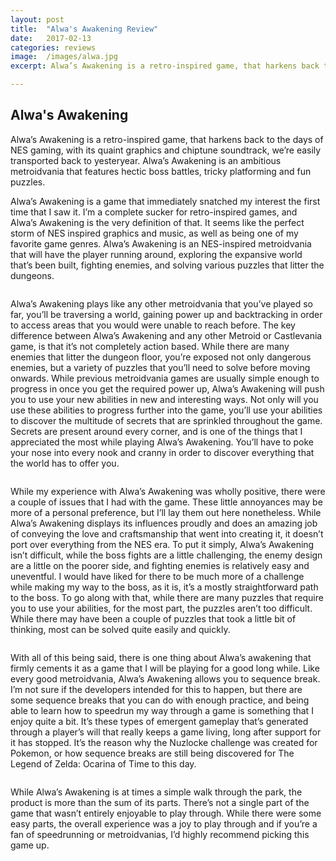 ```yaml
---
layout: post
title:  "Alwa's Awakening Review"
date:   2017-02-13
categories: reviews
image:  /images/alwa.jpg
excerpt: Alwa’s Awakening is a retro-inspired game, that harkens back to the days of NES gaming, with its quaint graphics and chiptune soundtrack, we’re easily transported back to yesteryear.

---
```

## Alwa's Awakening

Alwa’s Awakening is a retro-inspired game, that harkens back to the days of NES gaming, with its quaint graphics and chiptune soundtrack, we’re easily transported back to yesteryear.  Alwa’s Awakening is an ambitious metroidvania that features hectic boss battles, tricky platforming and fun puzzles.

Alwa’s Awakening is a game that immediately snatched my interest the first time that I saw it.  I’m a complete sucker for retro-inspired games, and Alwa’s Awakening is the very definition of that.  It seems like the perfect storm of NES inspired graphics and music, as well as being one of my favorite game genres.  Alwa’s Awakening is an NES-inspired metroidvania that will have the player running around, exploring the expansive world that’s been built, fighting enemies, and solving various puzzles that litter the dungeons.

<img class="gfyitem" data-id="CreepyAlarmingBorderterrier" />

Alwa’s Awakening plays like any other metroidvania that you’ve played so far, you’ll be traversing a world, gaining power up and backtracking in order to access areas that you would were unable to reach before.  The key difference between Alwa’s Awakening and any other Metroid or Castlevania game, is that it’s not completely action based.  While there are many enemies that litter the dungeon floor, you’re exposed not only dangerous enemies, but a variety of puzzles that you’ll need to solve before moving onwards.  While previous metroidvania games are usually simple enough to progress in once you get the required power up, Alwa’s Awakening will push you to use your new abilities in new and interesting ways.  Not only will you use these abilities to progress further into the game, you’ll use your abilities to discover the multitude of secrets that are sprinkled throughout the game.  Secrets are present around every corner, and is one of the things that I appreciated the most while playing Alwa’s Awakening.  You’ll have to poke your nose into every nook and cranny in order to discover everything that the world has to offer you.

<img class="gfyitem" data-id="ShabbyAnnualAfricanharrierhawk" />

While my experience with Alwa’s Awakening was wholly positive, there were a couple of issues that I had with the game.  These little annoyances may be more of a personal preference, but I’ll lay them out here nonetheless.  While Alwa’s Awakening displays its influences proudly and does an amazing job of conveying the love and craftsmanship that went into creating it, it doesn’t port over everything from the NES era.  To put it simply, Alwa’s Awakening isn’t difficult, while the boss fights are a little challenging, the enemy design are a little on the poorer side, and fighting enemies is relatively easy and uneventful.  I would have liked for there to be much more of a challenge while making my way to the boss, as it is, it’s a mostly straightforward path to the boss.  To go along with that, while there are many puzzles that require you to use your abilities, for the most part, the puzzles aren’t too difficult.  While there may have been a couple of puzzles that took a little bit of thinking, most can be solved quite easily and quickly.

<img class="gfyitem" data-id="HomelyLikelyAvocet" />

With all of this being said, there is one thing about Alwa’s awakening that firmly cements it as a game that I will be playing for a good long while.  Like every good metroidvania, Alwa’s Awakening allows you to sequence break.  I’m not sure if the developers intended for this to happen, but there are some sequence breaks that you can do with enough practice, and being able to learn how to speedrun my way through a game is something that I enjoy quite a bit.  It’s these types of emergent gameplay that’s generated through a player’s will that really keeps a game living, long after support for it has stopped.  It’s the reason why the Nuzlocke challenge was created for Pokemon, or how sequence breaks are still being discovered for The Legend of Zelda: Ocarina of Time to this day. 

<img class="gfyitem" data-id="ThickCautiousJoey" />

While Alwa’s Awakening is at times a simple walk through the park, the product is more than the sum of its parts.  There’s not a single part of the game that wasn’t entirely enjoyable to play through.  While there were some easy parts, the overall experience was a joy to play through and if you’re a fan of speedrunning or metroidvanias, I’d highly recommend picking this game up.